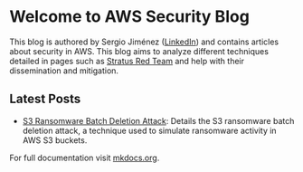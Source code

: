 # Welcome to AWS Security Blog

This blog is authored by Sergio Jiménez ([LinkedIn](https://www.linkedin.com/in/sjnar/)) and contains articles about security in AWS. This blog aims to analyze different techniques detailed in pages such as [Stratus Red Team](https://stratus-red-team.cloud/) and help with their dissemination and mitigation.

## Latest Posts

* [S3 Ransomware Batch Deletion Attack](blog/posts/s3-ransomware-batch-deletion.md): Details the S3 ransomware batch deletion attack, a technique used to simulate ransomware activity in AWS S3 buckets.

For full documentation visit [mkdocs.org](https://www.mkdocs.org).
